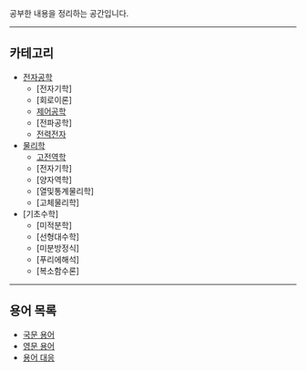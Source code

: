 공부한 내용을 정리하는 공간입니다.

---

## 카테고리
- [전자공학](./EE/ElectricalEngineering.md)
  - [전자기학]
  - [회로이론]
  - [제어공학](./EE/ControlEngineering/ControlEngineering.md)
  - [전파공학]
  - [전력전자](./EE/PowerElectronics/PowerElectronics.md)
- [물리학](./PHY/Physics.md)
  - [고전역학](./PHY/ClassicalMechanics/ClassicalMechanics.md)
  - [전자기학]
  - [양자역학]
  - [열및통계물리학]
  - [고체물리학]
- [기초수학]
  - [미적분학]
  - [선형대수학]
  - [미분방정식]
  - [푸리에해석]
  - [복소함수론]

---

## 용어 목록
- [국문 용어](./terminology/KIndex.md)
- [영문 용어](./terminology/EIndex.md)
- [용어 대응](./terminology/국문_영문_용어대응표_전체.md)
